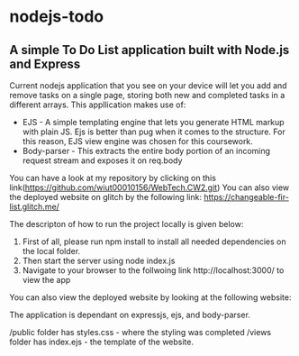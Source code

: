 # nodejs-todo

<h2> A simple To Do List application built with Node.js and Express</h2>

<p> Current nodejs application that you see on your device will let you add and remove tasks on a single page, storing both new and completed tasks in a different arrays. This appllication makes use of: </p>

<ul>
<li> EJS - A simple templating engine that lets you generate HTML markup with plain JS. Ejs is better than pug when it comes to the structure. For this reason, EJS view engine was chosen for this coursework.</li>

<li> Body-parser - This extracts the entire body portion of an incoming request stream and exposes it on req.body </li>
</ul>

You can have a look at my repository by clicking on this link(https://github.com/wiut00010156/WebTech.CW2.git)
You can also view the deployed website on glitch by the following link: 
https://changeable-fir-list.glitch.me/
<br>

<p> The descripton of how to run the project locally is given below: </p>

<ol>
<li> First of all, please run npm install to install all needed dependencies on the local folder.</li>

<li> Then start the server using node index.js

 </li>

<li> Navigate to your browser to the follwoing link http://localhost:3000/  to view the app </li>
</ol>

<p> You can also view the deployed website by looking at the following website:  </p>

The application is dependant on expressjs, ejs, and body-parser.

/public folder has styles.css - where the styling was completed
/views folder has index.ejs - the template of the website.
